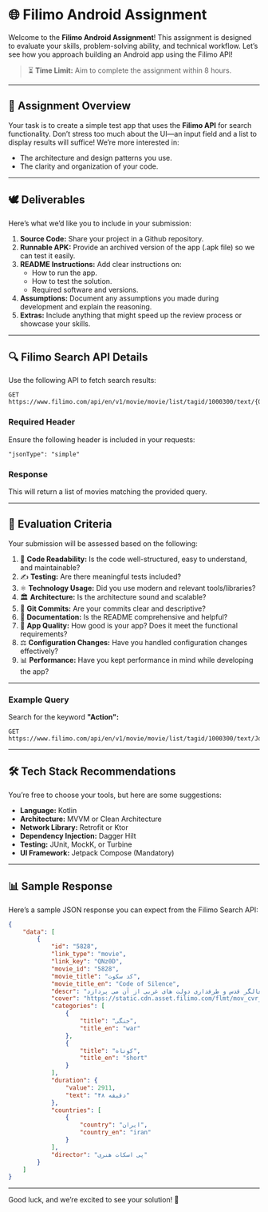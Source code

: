 # 🌐 Filimo Android Assignment

Welcome to the **Filimo Android Assignment**! This assignment is designed to evaluate your skills, problem-solving ability, and technical workflow. Let’s see how you approach building an Android app using the Filimo API! 

> ⏳ **Time Limit:** Aim to complete the assignment within 8 hours.

---

## 📖 Assignment Overview

Your task is to create a simple test app that uses the **Filimo API** for search functionality. Don’t stress too much about the UI—an input field and a list to display results will suffice! We’re more interested in:

- The architecture and design patterns you use.
- The clarity and organization of your code.

---

## 🕊️ Deliverables

Here’s what we’d like you to include in your submission:

1. **Source Code:** Share your project in a Github repository.
2. **Runnable APK:** Provide an archived version of the app (.apk file) so we can test it easily.
3. **README Instructions:** Add clear instructions on:
   - How to run the app.
   - How to test the solution.
   - Required software and versions.
4. **Assumptions:** Document any assumptions you made during development and explain the reasoning.
5. **Extras:** Include anything that might speed up the review process or showcase your skills.

---

## 🔍 Filimo Search API Details

Use the following API to fetch search results:

```http
GET https://www.filimo.com/api/en/v1/movie/movie/list/tagid/1000300/text/{Query}/sug/on
```

### Required Header
Ensure the following header is included in your requests:

```
"jsonType": "simple"
```

### Response
This will return a list of movies matching the provided query.

---

## 🎨 Evaluation Criteria

Your submission will be assessed based on the following:

1. 🔖 **Code Readability:** Is the code well-structured, easy to understand, and maintainable?
2. ✍️ **Testing:** Are there meaningful tests included?
3. ⚛️ **Technology Usage:** Did you use modern and relevant tools/libraries?
4. 🏛️ **Architecture:** Is the architecture sound and scalable?
5. 🔖 **Git Commits:** Are your commits clear and descriptive?
6. 🔬 **Documentation:** Is the README comprehensive and helpful?
7. 🎡 **App Quality:** How good is your app? Does it meet the functional requirements?
8. ⚖️ **Configuration Changes:** Have you handled configuration changes effectively?
9. 📊 **Performance:** Have you kept performance in mind while developing the app?

---


### Example Query
Search for the keyword **"Action":**
```http
GET https://www.filimo.com/api/en/v1/movie/movie/list/tagid/1000300/text/Joker/sug/on
```

---

## 🛠️ Tech Stack Recommendations

You’re free to choose your tools, but here are some suggestions:

- **Language:** Kotlin
- **Architecture:** MVVM or Clean Architecture
- **Network Library:** Retrofit or Ktor
- **Dependency Injection:** Dagger Hilt
- **Testing:** JUnit, MockK, or Turbine
- **UI Framework:** Jetpack Compose (Mandatory)

---

## 📊 Sample Response

Here’s a sample JSON response you can expect from the Filimo Search API:

```json
{
    "data": [
        {
            "id": "5828",
            "link_type": "movie",
            "link_key": "QNz0D",
            "movie_id": "5828",
            "movie_title": "کد سکوت",
            "movie_title_en": "Code of Silence‏",
            "descr": "کد سکوت، به معرفی ماهیت رژیم اشغالگر قدس و طرفداری دولت های غربی از آن می پردازد.",
            "cover": "https://static.cdn.asset.filimo.com/flmt/mov_cvr_5828_2207.jpg?width=2560&quality=90&sharpen=50&secret=LeNbgo1pRhV_2PsrdgPJ6w",
            "categories": [
                {
                    "title": "جنگی",
                    "title_en": "war"
                },
                {
                    "title": "کوتاه",
                    "title_en": "short"
                }
            ],
            "duration": {
                "value": 2911,
                "text": "۴۸ دقیقه"
            },
            "countries": [
                {
                    "country": "ایران",
                    "country_en": "iran"
                }
            ],
            "director": "پی اسکات هنری"
        }
    ]
}
```

---

Good luck, and we’re excited to see your solution! 🎩

